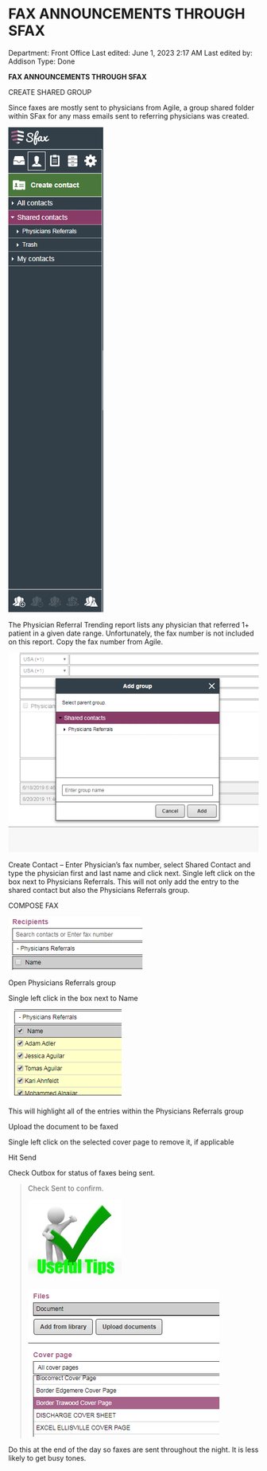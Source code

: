 # FAX ANNOUNCEMENTS THROUGH SFAX

Department: Front Office
Last edited: June 1, 2023 2:17 AM
Last edited by: Addison
Type: Done

**FAX ANNOUNCEMENTS THROUGH SFAX**

CREATE SHARED GROUP

Since faxes are mostly sent to physicians from Agile, a group shared folder within SFax for any mass emails sent to referring physicians was created.

![FAX%20ANNOUNCEMENTS%20THROUGH%20SFAX%20d4788aeadf9742968192ef61afc23cce/image1.png](FAX%20ANNOUNCEMENTS%20THROUGH%20SFAX%20d4788aeadf9742968192ef61afc23cce/image1.png)

The Physician Referral Trending report lists any physician that referred 1+ patient in a given date range. Unfortunately, the fax number is not included on this report. Copy the fax number from Agile.

![FAX%20ANNOUNCEMENTS%20THROUGH%20SFAX%20d4788aeadf9742968192ef61afc23cce/image2.png](FAX%20ANNOUNCEMENTS%20THROUGH%20SFAX%20d4788aeadf9742968192ef61afc23cce/image2.png)

Create Contact – Enter Physician’s fax number, select Shared Contact and type the physician first and last name and click next. Single left click on the box next to Physicians Referrals. This will not only add the entry to the shared contact but also the Physicians Referrals group.

COMPOSE FAX

![FAX%20ANNOUNCEMENTS%20THROUGH%20SFAX%20d4788aeadf9742968192ef61afc23cce/image3.png](FAX%20ANNOUNCEMENTS%20THROUGH%20SFAX%20d4788aeadf9742968192ef61afc23cce/image3.png)

Open Physicians Referrals group

Single left click in the box next to Name

![FAX%20ANNOUNCEMENTS%20THROUGH%20SFAX%20d4788aeadf9742968192ef61afc23cce/image4.png](FAX%20ANNOUNCEMENTS%20THROUGH%20SFAX%20d4788aeadf9742968192ef61afc23cce/image4.png)

This will highlight all of the entries within the Physicians Referrals group

Upload the document to be faxed

Single left click on the selected cover page to remove it, if applicable

Hit Send

Check Outbox for status of faxes being sent.

> Check Sent to confirm.
> 
> 
> ![FAX%20ANNOUNCEMENTS%20THROUGH%20SFAX%20d4788aeadf9742968192ef61afc23cce/image5.jpeg](FAX%20ANNOUNCEMENTS%20THROUGH%20SFAX%20d4788aeadf9742968192ef61afc23cce/image5.jpeg)
> 
> ![FAX%20ANNOUNCEMENTS%20THROUGH%20SFAX%20d4788aeadf9742968192ef61afc23cce/image6.png](FAX%20ANNOUNCEMENTS%20THROUGH%20SFAX%20d4788aeadf9742968192ef61afc23cce/image6.png)
> 

Do this at the end of the day so faxes are sent throughout the night. It is less likely to get busy tones.